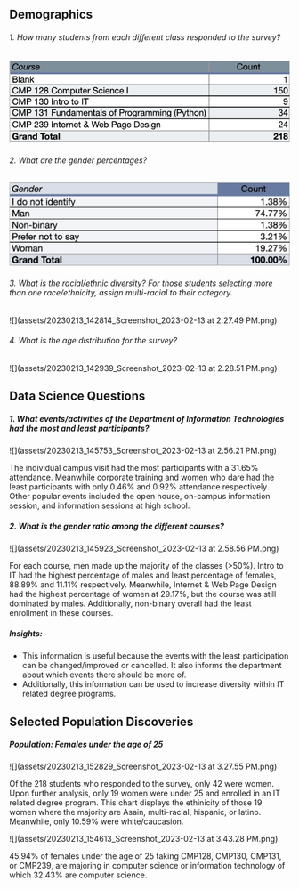 ## Demographics

###### 1. How many students from each different class responded to the survey?

![](assets/Pic1.png)


###### 2. What are the gender percentages?

![](assets/Pic2.png)

###### 3. What is the racial/ethnic diversity? For those students selecting more than one race/ethnicity, assign multi-racial to their category.

![](assets/20230213_142814_Screenshot_2023-02-13 at 2.27.49 PM.png)

###### 4. What is the age distribution for the survey?

![](assets/20230213_142939_Screenshot_2023-02-13 at 2.28.51 PM.png)

## Data Science Questions

##### 1. What events/activities of the Department of Information Technologies had the most and least participants?

![](assets/20230213_145753_Screenshot_2023-02-13 at 2.56.21 PM.png)

The individual campus visit had the most participants with a   31.65% attendance. Meanwhile corporate training and women who dare had the least participants with only 0.46% and 0.92% attendance respectively. Other popular events included the open house, on-campus information session, and information sessions at high school.

##### 2. What is the gender ratio among the different courses?

![](assets/20230213_145923_Screenshot_2023-02-13 at 2.58.56 PM.png)

For each course, men made up the majority of the classes (>50%). Intro to IT had the highest percentage of males and least percentage of females, 88.89% and 11.11% respectively. Meanwhile, Internet & Web Page Design had the highest percentage of women at 29.17%, but the course was still dominated by males. Additionally, non-binary overall had the least enrollment in these courses.

##### Insights:

- This information is useful because the events with the least participation can be changed/improved or cancelled. It also informs the department about which events there should be more of.
- Additionally, this information can be used to increase diversity within IT related degree programs.

## Selected Population Discoveries

##### Population: Females under the age of 25

![](assets/20230213_152829_Screenshot_2023-02-13 at 3.27.55 PM.png)

Of the 218 students who responded to the survey, only 42 were women. Upon further analysis, only 19 women were under 25 and enrolled in an IT related degree program. This chart displays the ethinicity of those 19 women where the majority are Asain, multi-racial, hispanic, or latino. Meanwhile, only 10.59% were white/caucasion.

![](assets/20230213_154613_Screenshot_2023-02-13 at 3.43.28 PM.png)

45.94% of females under the age of 25 taking CMP128, CMP130, CMP131, or CMP239, are majoring in computer science or information technology of which 32.43% are computer science.
